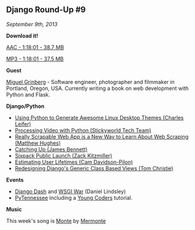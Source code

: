 ## Django Round-Up #9

*September 9th, 2013*

**Download it!**

[AAC - 1:18:01 - 38.7 MB](http://dfefdba4b8432e779112-ebcd017d16300157e1980295b6e28ad8.r84.cf1.rackcdn.com/Django%20Round-Up%209.mp4)

[MP3 - 1:18:01 - 37.5 MB](http://dfefdba4b8432e779112-ebcd017d16300157e1980295b6e28ad8.r84.cf1.rackcdn.com/Django%20Round-Up%209.mp3)


**Guest**

[Miguel Grinberg](http://miguelgrinberg.com) - Software engineer, photographer and filmmaker in Portland, Oregon, USA. Currently writing a book on web development with Python and Flask.

**Django/Python**

* [Using Python to Generate Awesome Linux Desktop Themes (Charles Leifer)](http://charlesleifer.com/blog/using-python-to-generate-awesome-linux-desktop-themes/)
* [Processing Video with Python (Stickyworld Tech Team)](http://techblog.stickyworld.com/video-with-python.html)
* [Really Scrapable Web App is a New Way to Learn About Web Scraping (Matthew Hughes)](http://www.matthewhughes.co.uk/really-scrapable-web-app-is-a-new-way-to-learn-about-web-scraping/)
* [Catching Up (James Bennett)](http://www.b-list.org/weblog/2013/aug/26/catching/)
* [Sixpack Public Launch (Zack Kitzmiller)](http://b.z19r.com/post/sixpack-public-launch)
* [Estimating User Lifetimes (Cam Davidson-Pilon)](http://blog.yhathq.com/posts/estimating-user-lifetimes-with-pymc.html)
* [Redesigning Django's Generic Class Based Views (Tom Christie)](http://dabapps.com/blog/fixing-djangos-generic-class-based-views/)

**Events**

* [Django Dash](http://toastdriven.com/blog/2013/sep/04/django-dash-registration-soon-and-sponsors-needed/) and [WSGI War](http://toastdriven.com/blog/2013/sep/04/wsgi-war-wants-you/) (Daniel Lindsley)
* [PyTennessee](http://www.pytennessee.org/) including a [Young Coders](http://www.pytennessee.org/young-coders/) tutorial.

**Music**

This week's song is [Monte](http://freemusicarchive.org/music/Mermonte/Mermonte/Mermonte_-_Monte) by [Mermonte](http://mermonte.com/)
